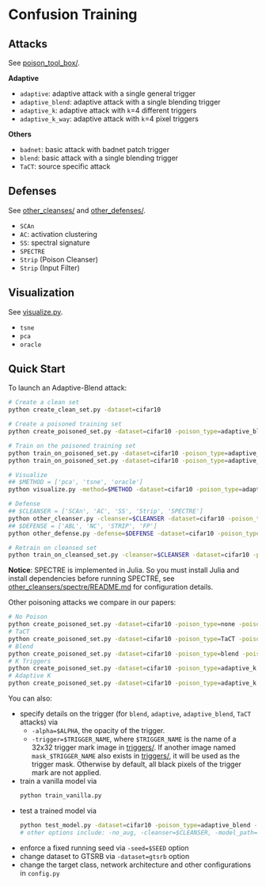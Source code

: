# Confusion Training

## Attacks

See [poison_tool_box/](poison_tool_box/).

**Adaptive**
- `adaptive`: adaptive attack with a single general trigger
- `adaptive_blend`: adaptive attack with a single blending trigger
- `adaptive_k`: adaptive attack with `k`=4 different triggers
- `adaptive_k_way`: adaptive attack with `k`=4 pixel triggers

**Others**
- `badnet`: basic attack with badnet patch trigger
- `blend`: basic attack with a single blending trigger
- `TaCT`: source specific attack

## Defenses

See [other_cleanses/](other_cleansers/) and [other_defenses/](other_defenses/).

- `SCAn`
- `AC`: activation clustering
- `SS`: spectral signature
- `SPECTRE`
- `Strip` (Poison Cleanser)
- `Strip` (Input Filter)

## Visualization

See [visualize.py](visualize.py).

- `tsne`
- `pca`
- `oracle`

## Quick Start

To launch an Adaptive-Blend attack:
```bash
# Create a clean set
python create_clean_set.py -dataset=cifar10

# Create a poisoned training set
python create_poisoned_set.py -dataset=cifar10 -poison_type=adaptive_blend -poison_rate=0.005 -cover_rate=0.005

# Train on the poisoned training set
python train_on_poisoned_set.py -dataset=cifar10 -poison_type=adaptive_blend -poison_rate=0.005 -cover_rate=0.005
python train_on_poisoned_set.py -dataset=cifar10 -poison_type=adaptive_blend -poison_rate=0.005 -cover_rate=0.005 -no_aug

# Visualize
## $METHOD = ['pca', 'tsne', 'oracle']
python visualize.py -method=$METHOD -dataset=cifar10 -poison_type=adaptive_blend -poison_rate=0.005 -cover_rate=0.005

# Defense
## $CLEANSER = ['SCAn', 'AC', 'SS', 'Strip', 'SPECTRE']
python other_cleanser.py -cleanser=$CLEANSER -dataset=cifar10 -poison_type=adaptive_blend -poison_rate=0.005 -cover_rate=0.005
## $DEFENSE = ['ABL', 'NC', 'STRIP', 'FP']
python other_defense.py -defense=$DEFENSE -dataset=cifar10 -poison_type=adaptive_blend -poison_rate=0.005 -cover_rate=0.005

# Retrain on cleansed set
python train_on_cleansed_set.py -cleanser=$CLEANSER -dataset=cifar10 -poison_type=adaptive_blend -poison_rate=0.005 -cover_rate=0.005
```

**Notice**: SPECTRE is implemented in Julia. So you must install Julia and install dependencies before running SPECTRE, see [other_cleansers/spectre/README.md](other_cleansers/spectre/README.md) for configuration details.

Other poisoning attacks we compare in our papers:
```bash
# No Poison
python create_poisoned_set.py -dataset=cifar10 -poison_type=none -poison_rate=0
# TaCT
python create_poisoned_set.py -dataset=cifar10 -poison_type=TaCT -poison_rate=0.005 -cover_rate=0.005
# Blend
python create_poisoned_set.py -dataset=cifar10 -poison_type=blend -poison_rate=0.005
# K Triggers
python create_poisoned_set.py -dataset=cifar10 -poison_type=adaptive_k -poison_rate=0.005 -cover_rate=0
# Adaptive K
python create_poisoned_set.py -dataset=cifar10 -poison_type=adaptive_k -poison_rate=0.005 -cover_rate=0.01
```

You can also:
- specify details on the trigger (for `blend`, `adaptive`, `adaptive_blend`, `TaCT` attacks) via
    - `-alpha=$ALPHA`, the opacity of the trigger.
    - `-trigger=$TRIGGER_NAME`, where `$TRIGGER_NAME` is the name of a 32x32 trigger mark image in [triggers/](triggers). If another image named `mask_$TRIGGER_NAME` also exists in [triggers/](triggers), it will be used as the trigger mask. Otherwise by default, all black pixels of the trigger mark are not applied.
- train a vanilla model via
    ```bash
    python train_vanilla.py
    ```
- test a trained model via
    ```bash
    python test_model.py -dataset=cifar10 -poison_type=adaptive_blend -poison_rate=0.005 -cover_rate=0.005
    # other options include: -no_aug, -cleanser=$CLEANSER, -model_path=$MODEL_PATH, see our code for details
    ```
- enforce a fixed running seed via `-seed=$SEED` option
- change dataset to GTSRB via `-dataset=gtsrb` option
- change the target class, network architecture and other configurations in `config.py`